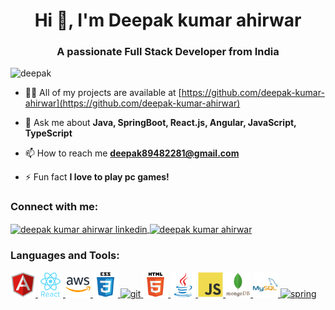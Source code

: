 <h1 align="center">Hi 👋, I'm Deepak kumar ahirwar</h1>
<h3 align="center">A passionate Full Stack Developer from India</h3>

<p align="left"> <img src="https://drive.google.com/uc?export=view&id=1mgc8dLGQrNE4pEMPbPah6s_XzVm4eRNK" height="50" alt="deepak" /> </p>

- 👨‍💻 All of my projects are available at [https://github.com/deepak-kumar-ahirwar](https://github.com/deepak-kumar-ahirwar)

- 💬 Ask me about **Java, SpringBoot, React.js, Angular, JavaScript, TypeScript**

- 📫 How to reach me **deepak89482281@gmail.com**

- ⚡ Fun fact **I love to play pc games!**

<h3 align="left">Connect with me:</h3>
<p align="left">
<a href="https://www.linkedin.com/in/deepak-kumar-ahirwar/" target="_blank"><img align="center" src="https://img.icons8.com/ios-filled/50/0A66C2/linkedin.png" alt="deepak kumar ahirwar linkedin" height="40" width="40"/> </a>
<a href="https://www.instagram.com/___deepak____kumar/" target="blank"><img align="center" src="https://raw.githubusercontent.com/rahuldkjain/github-profile-readme-generator/master/src/images/icons/Social/instagram.svg" alt="deepak kumar ahirwar" height="30" width="40" /></a>
</p>

<h3 align="left">Languages and Tools:</h3>
<p align="left"><a href="https://angular.io/" target="_blank" rel="noreferrer"><img src="https://raw.githubusercontent.com/devicons/devicon/master/icons/angularjs/angularjs-original.svg" alt="angular" width="40" height="40"/></a><a href="https://reactjs.org/" target="_blank" rel="noreferrer"> <img src="https://raw.githubusercontent.com/devicons/devicon/master/icons/react/react-original-wordmark.svg" alt="react" width="40" height="40"/> </a> <a href="https://aws.amazon.com" target="_blank" rel="noreferrer"> <img src="https://raw.githubusercontent.com/devicons/devicon/master/icons/amazonwebservices/amazonwebservices-original-wordmark.svg" alt="aws" width="40" height="40"/> </a> <a href="https://www.w3schools.com/css/" target="_blank" rel="noreferrer"> <img src="https://raw.githubusercontent.com/devicons/devicon/master/icons/css3/css3-original-wordmark.svg" alt="css3" width="40" height="40"/> </a> <a href="https://git-scm.com/" target="_blank" rel="noreferrer"> <img src="https://www.vectorlogo.zone/logos/git-scm/git-scm-icon.svg" alt="git" width="40" height="40"/> </a> <a href="https://www.w3.org/html/" target="_blank" rel="noreferrer"> <img src="https://raw.githubusercontent.com/devicons/devicon/master/icons/html5/html5-original-wordmark.svg" alt="html5" width="40" height="40"/> </a> <a href="https://www.java.com" target="_blank" rel="noreferrer"> <img src="https://raw.githubusercontent.com/devicons/devicon/master/icons/java/java-original.svg" alt="java" width="40" height="40"/> </a> <a href="https://developer.mozilla.org/en-US/docs/Web/JavaScript" target="_blank" rel="noreferrer"> <img src="https://raw.githubusercontent.com/devicons/devicon/master/icons/javascript/javascript-original.svg" alt="javascript" width="40" height="40"/> </a> <a href="https://www.mongodb.com/" target="_blank" rel="noreferrer"> <img src="https://raw.githubusercontent.com/devicons/devicon/master/icons/mongodb/mongodb-original-wordmark.svg" alt="mongodb" width="40" height="40"/> </a> <a href="https://www.mysql.com/" target="_blank" rel="noreferrer"> <img src="https://raw.githubusercontent.com/devicons/devicon/master/icons/mysql/mysql-original-wordmark.svg" alt="mysql" width="40" height="40"/> </a>  <a href="https://spring.io/" target="_blank" rel="noreferrer"> <img src="https://www.vectorlogo.zone/logos/springio/springio-icon.svg" alt="spring" width="40" height="40"/> </a> </p>
